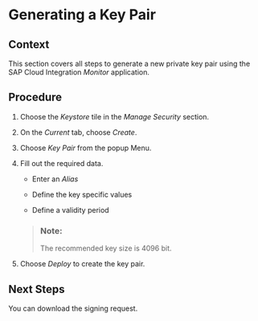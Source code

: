 <!-- loioabb324d21b5249a78d715e1b088f3640 -->

# Generating a Key Pair



<a name="loioabb324d21b5249a78d715e1b088f3640__context_N1001A_N10012_N10001"/>

## Context

This section covers all steps to generate a new private key pair using the SAP Cloud Integration *Monitor* application.



## Procedure

1.  Choose the *Keystore* tile in the *Manage Security* section.

2.  On the *Current* tab, choose *Create*.

3.  Choose *Key Pair* from the popup Menu.

4.  Fill out the required data.

    -   Enter an *Alias*

    -   Define the key specific values

    -   Define a validity period


    > ### Note:  
    > The recommended key size is 4096 bit.

5.  Choose *Deploy* to create the key pair.




## Next Steps

You can download the signing request.


